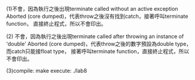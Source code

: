 (1)不會，因為執行之後出現terminate called without an active exception
Aborted (core dumped)，代表throw之後沒有找到catch，接著呼叫terminate function，
直接終止程式，所以不會印出。

(2)
不會，因為執行之後出現terminate called after throwing an instance of 'double'
Aborted (core dumped)，代表throw之後的數字預設為double type，而catch只能接float type，
接著呼叫terminate function，直接終止程式，所以不會印出。

(3)compile: make
   execute: ./lab8

